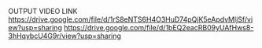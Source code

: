 
OUTPUT VIDEO LINK 
https://drive.google.com/file/d/1rS8eNTS6H4O3HuD74pQjK5eApdvMljSf/view?usp=sharing
https://drive.google.com/file/d/1bEQ2eacRB09yUAfHws8-3hHqybcU4G9r/view?usp=sharing

